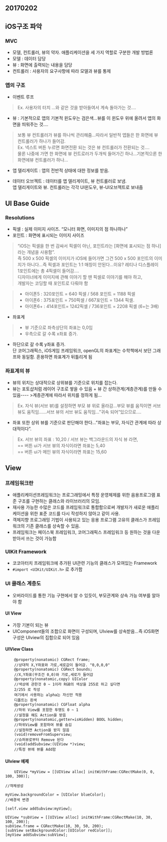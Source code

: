 ## 20170202

## iOS구조 파악

### MVC    
* 모델, 컨트롤러, 뷰의 약자. 애플리케이션을 세 가지 역할로 구분한 개발 방법론
* 모델 : 데이터 담당
* 뷰 : 화면에 출력되는 내용을 담당
* 컨트롤러 : 사용자의 요구사항에 따라 모델과 뷰를 통제

### 앱의 구조
* 이벤트 루프 

> Ex. 사용자의 터치 …와 같은 것을 받아들여서 계속 돌아가는 것….   

* 뷰 : 기본적으로 앱의 기본적 윈도우는 검은색…뷰를 이 윈도우 위에 올려서 앱의 화면을 띄워주는 것….   

> 보통 뷰 컨트롤러가 뷰를 하나씩 관리해줌…따라서 일반적 앱들은 한 화면에 뷰 컨트롤러가 하나가 들어감.   
Ex. 넥스트 버튼 누르면 화면전환 되는 것은 뷰 컨트롤러가 전환되는 것….   
물론 나중에 가면 한 화면에 뷰 컨트로러가 두개씩 들어가긴 하나…기본적으론 한 화면에뷰 컨트롤러가 하나…    

* 앱 델리게이트 : 앱의 전반적 상태에 대한 정보를 받음.
   
* 데이터 오브젝트 : 데이터를 앱 델리게이트, 뷰 컨트롤러로 보냄.   
앱 델리게이트와 뷰. 컨트롤러는 각각 UI윈도우, 뷰-UI오브젝트로 보내줌

## UI Base Guide

### Resolutions    
* 픽셀 : 실제 이미지 사이즈. “모니터 화면, 이미지의 점 하나하나”     
* 포인트 : 화면에 표시되는 이미지 사이즈    

> “iOS는 픽셀을 한 번 감싸서 픽셀이 아닌, 포인트라는 [화면에 표시되는 점 하나] 라는 개념을 사용함”.   
즉 500 x 500 픽셀의 이미지가 iOS에 들어가면 그건 500 x 500 포인트의 이미지가 아니다…즉 픽셀과 포인트는 1:1 매칭이 안된다…이유? 레티나 디스플레이    
1포인트에는 총 4픽셀이 들어감….   
디자이너에게 이미지에 관해 이야기 할 땐 픽셀로 이야기를 해야 하고,    
개발자는 코딩할 때 포인트로 다뤄야 함

> * 아이폰5 : 320포인트 = 640 픽셀 / 568 포인트 = 1188 픽셀    
> * 아이폰6 : 375포인트 = 750픽셀 / 667포인트 = 1344 픽셀.   
> * 아이폰6+ : 414포인트= 1242픽셀 / 736포인트 = 2208 픽셀 (6+는 3배)

* 좌표계
     
> * 뷰 기준으로 좌측상단의 좌표는 0,0임    
> * 우측으로 갈 수록 x좌표 증가.   
* 하단으로 갈 수록 y좌표 증가.   
단 코어그래픽스, iOS게임 프레임워크, openGL의 좌표계는 수학책에서 보던 그래프와 동일함. 혼용하면 좌표계가 뒤틀리게 됨

### 좌표계의 뷰    
* 뷰의 위치는 상대적으로 상위뷰를 기준으로 위치를 잡는다.   
* 뷰는 포토샵처럼 레이어 구조로 쌓을 수 있음 + 뷰 간 상하관계(계층관계)를 만들 수 있음---- >계층관계에 따라서 위치를 정하게 됨…    

> Ex. 자식 뷰(서브 뷰)를 설정하면 부모 뷰 위로 올라감…부모 뷰를 움직이면 서브 뷰도 움직임……서브 뷰의 서브 뷰도 움직임…”귀속 되어”있으므로….   

* 좌표 또한 상위 뷰를 기준으로 판단해야 한다…”좌표는 부모, 자식간 관계에 따라 상대적이다”.   

> Ex. 서브 뷰의 좌표 : 10,20 / 서브 뷰는 백그라운드의 자식 뷰 라면,     
== 버튼 ui가 서브 뷰의 자식이라면 좌표는 5,40    
== 버튼 ui가 메인 뷰의 자식이라면 좌표는 15,60

## View

### 프레임워크란    
* 애플리케이션프레임워크는 프로그래밍에서 특정 운영체제를 위한 음용프로그램 표준 구조를 구현하는 클래스와 라이브러리의 모임.   
* 재사용 가능한 수많은 코드를 프레임워크로 통합함으로써 개발자가 새로운 애플리케이션을 위한 표준 코드를 다시 작성하지 않아고 같이 사용.   
* 객체지향 프로그래밍 기법이 사용되고 있는 응용 프로그램 고유의 클래스가 프레임워크의 기존 클래스를 상속할 수 있음.   
* 프레임워크는 페이스북 프레임워크, 코어그래픽스 프레임워크 등 원하는 것을 다운 받아서 쓰는 것이 가능함

### UIKit Framework    
* 코코아터치 프레임워크에 추가된 UI관련 기능의 클래스가 모여있는 Framework    
* `#import <UIKit/UIKit.h>` 로 추가함

### UI 클래스 계층도    
* 오버라이드를 통한 기능 구현에서 알 수 있듯이, 부모관계와 상속 가능 여부를 알아야 함

#### UI View 
* 가장 기본이 되는 뷰
* UIComponent들의 조합으로 화면이 구성되며, UIview를 상속받음…즉 iOS화면구성은 UIview의 집합으로 되어 있음

#### UIView Class

		@property(nonatomic) CGRect frame; 
		//상대적 X,Y좌표와 가로,세로값이 들어감. "0,0,0,0"
		@property(nonatomic) CGRect bounds; 
		//X,Y좌표(무조건 0,0)와 가로,세로가 들어감
		@property(nonatomic,copy) UIColor 
		//색상에 관한것 0 ~ 1이라 RGB의 색상을 255로 하고 싶다면 
		2/255 로 작성
		여기에서 사용하는 alpha는 자신만 적용
		디폴트는 흰색
		@property(nonatomic) CGFloat alpha 
		//하위 View를 포함한 투명도 0 ~ 1 
		//설정을 해도 Action을 받음
		@property(nonatomic,getter=isHidden) BOOL hidden; 
		//하위View를 포함하여 뷰를 숨김
		//설정하면 Action을 받지 않음
		(void)removeFromSuperview; 
		//슈퍼뷰로부터 Remove 된다
		(void)addSubview:(UIView *)view; 
		//특정 뷰에 뷰를 Add함



#### UIview 예제

		UIView *myView = [[UIView alloc] initWithFrame:CGRectMake(0, 0, 100, 300)];
    
    //객체생성
    
    myView.backgroundColor = [UIColor blueColor];
    //배경색 변경
    
    [self.view addSubview:myView];
    
    UIView *subView = [[UIView alloc] initWithFrame:CGRectMake(10, 30, 100, 200)];
    subView.frame = CGRectMake(10, 30, 50, 200);
    [subView setBackgroundColor:[UIColor redColor]];
    [myView addSubview:subView];


